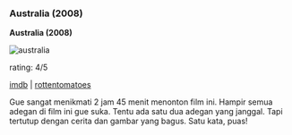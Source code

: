 ### Australia (2008)

**Australia (2008)**

<img src="http://dl.getdropbox.com/u/112837/kriwil.com/image/australia.jpg" class="floatleft" alt="australia" />

rating: 4/5

[imdb](http://www.imdb.com/title/tt0455824/) | [rottentomatoes](http://www.rottentomatoes.com/m/australia/)

Gue sangat menikmati 2 jam 45 menit menonton film ini. Hampir semua adegan di film ini gue suka. Tentu ada satu dua adegan yang janggal. Tapi tertutup dengan cerita dan gambar yang bagus. Satu kata, puas!

<!-- METADATA: {"time": "2009-01-04 12:00:01", "title": "Australia (2008)"} -->

